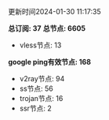 更新时间2024-01-30 11:17:35

**总订阅: 37**
**总节点: 6605**
- vless节点: 13

**google ping有效节点: 168**
- v2ray节点: 94
- ss节点: 56
- trojan节点: 16
- ssr节点: 2
